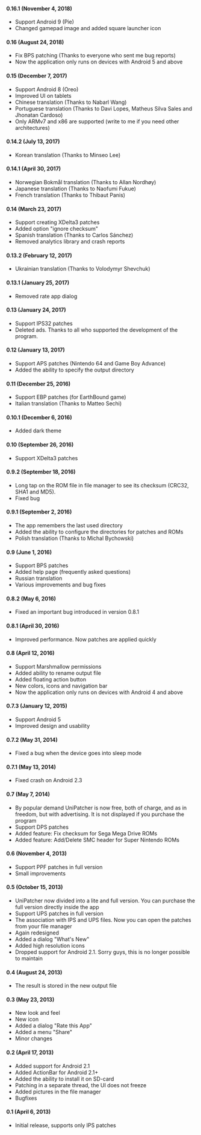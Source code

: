 #### 0.16.1 (November 4, 2018)
- Support Android 9 (Pie)
- Changed gamepad image and added square launcher icon

#### 0.16 (August 24, 2018)
- Fix BPS patching (Thanks to everyone who sent me bug reports)
- Now the application only runs on devices with Android 5 and above

#### 0.15 (December 7, 2017)
- Support Android 8 (Oreo)
- Improved UI on tablets
- Chinese translation (Thanks to Nabarl Wang)
- Portuguese translation (Thanks to Davi Lopes, Matheus Silva Sales and Jhonatan Cardoso)
- Only ARMv7 and x86 are supported (write to me if you need other architectures)

#### 0.14.2 (July 13, 2017)
- Korean translation (Thanks to Minseo Lee)

#### 0.14.1 (April 30, 2017)
- Norwegian Bokmål translation (Thanks to Allan Nordhøy)
- Japanese translation (Thanks to Naofumi Fukue)
- French translation (Thanks to Thibaut Panis)

#### 0.14 (March 23, 2017)

- Support creating XDelta3 patches
- Added option "ignore checksum"
- Spanish translation (Thanks to Carlos Sánchez)
- Removed analytics library and crash reports

#### 0.13.2 (February 12, 2017)

- Ukrainian translation (Thanks to Volodymyr Shevchuk)

#### 0.13.1 (January 25, 2017)

- Removed rate app dialog

#### 0.13 (January 24, 2017)

- Support IPS32 patches
- Deleted ads. Thanks to all who supported the development of the program.

#### 0.12 (January 13, 2017)

- Support APS patches (Nintendo 64 and Game Boy Advance)
- Added the ability to specify the output directory

#### 0.11 (December 25, 2016)

- Support EBP patches (for EarthBound game)
- Italian translation (Thanks to Matteo Sechi)

#### 0.10.1 (December 6, 2016)

- Added dark theme

#### 0.10 (September 26, 2016)

- Support XDelta3 patches

#### 0.9.2 (September 18, 2016)

- Long tap on the ROM file in file manager to see its checksum (CRC32, SHA1 and MD5).
- Fixed bug

#### 0.9.1 (September 2, 2016)

- The app remembers the last used directory
- Added the ability to configure the directories for patches and ROMs
- Polish translation (Thanks to Michal Bychowski)

#### 0.9 (June 1, 2016)

- Support BPS patches
- Added help page (frequently asked questions)
- Russian translation
- Various improvements and bug fixes

#### 0.8.2 (May 6, 2016)

- Fixed an important bug introduced in version 0.8.1

#### 0.8.1 (April 30, 2016)

- Improved performance. Now patches are applied quickly

#### 0.8 (April 12, 2016)

- Support Marshmallow permissions
- Added ability to rename output file
- Added floating action button
- New colors, icons and navigation bar
- Now the application only runs on devices with Android 4 and above

#### 0.7.3 (January 12, 2015)

- Support Android 5
- Improved design and usability

#### 0.7.2 (May 31, 2014)

- Fixed a bug when the device goes into sleep mode

#### 0.7.1 (May 13, 2014)

- Fixed crash on Android 2.3

#### 0.7 (May 7, 2014)

- By popular demand UniPatcher is now free, both of charge, and as in freedom, but with advertising. It is not displayed if you purchase the program
- Support DPS patches
- Added feature: Fix checksum for Sega Mega Drive ROMs
- Added feature: Add/Delete SMC header for Super Nintendo ROMs

#### 0.6 (November 4, 2013)

- Support PPF patches in full version
- Small improvements

#### 0.5 (October 15, 2013)

- UniPatcher now divided into a lite and full version. You can purchase the full version directly inside the app
- Support UPS patches in full version
- The association with IPS and UPS files. Now you can open the patches from your file manager
- Again redesigned
- Added a dialog "What's New"
- Added high resolution icons
- Dropped support for Android 2.1. Sorry guys, this is no longer possible to maintain

#### 0.4 (August 24, 2013)

- The result is stored in the new output file

#### 0.3 (May 23, 2013)

- New look and feel
- New icon
- Added a dialog "Rate this App"
- Added a menu "Share"
- Minor changes

#### 0.2 (April 17, 2013)

- Added support for Android 2.1
- Added ActionBar for Android 2.1+
- Added the ability to install it on SD-card
- Patching in a separate thread, the UI does not freeze
- Added pictures in the file manager
- Bugfixes

#### 0.1 (April 6, 2013)

- Initial release, supports only IPS patches
